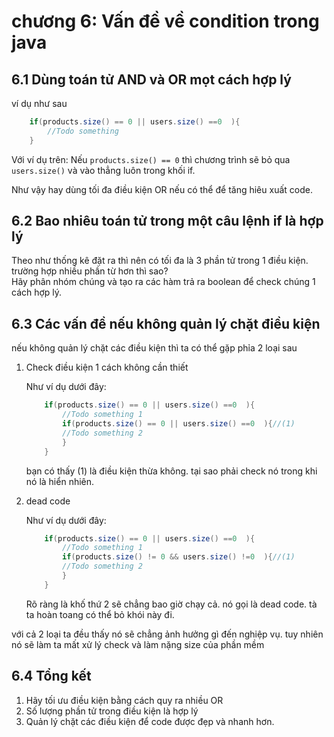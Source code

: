 # chương 6: Vấn đề về condition trong java

## 6.1 Dùng toán tử AND và OR mọt cách hợp lý

ví dụ như sau

```java
    if(products.size() == 0 || users.size() ==0  ){
        //Todo something
    }
```

Với ví dụ trên: Nếu `products.size() == 0` thì chương trình sẽ bỏ qua `users.size()` và vào thẳng luôn trong khối if.

Như vậy hay dùng tối đa điều kiện OR nếu có thể để tăng hiêu xuất code.

## 6.2 Bao nhiêu toán tử trong một câu lệnh if là hợp lý

Theo như thống kê đặt ra thì nên có tối đa là 3 phần tử trong 1 điều kiện.\
trường hợp nhiều phần từ hơn thì sao?\
Hãy phân nhóm chúng và tạo ra các hàm trả ra boolean để check chúng 1 cách hợp lý.

## 6.3 Các vấn đề nếu không quản lý chặt điều kiện

nếu không quản lý chặt các điều kiện thì ta có thể gặp phỉa 2 loại sau

1. Check điều kiện 1 cách không cần thiết

    Như ví dụ dưới đây:

    ```java
        if(products.size() == 0 || users.size() ==0  ){
            //Todo something 1
            if(products.size() == 0 || users.size() ==0  ){//(1)
            //Todo something 2
            }
        }
    ```

    bạn có thấy (1) là điều kiện thừa không. tại sao phải check nó trong khi nó là hiển nhiên.

2. dead code

    Như ví dụ dưới đây:

    ```java
        if(products.size() == 0 || users.size() ==0  ){
            //Todo something 1
            if(products.size() != 0 && users.size() !=0  ){//(1)
            //Todo something 2
            }
        }
    ```

    Rõ ràng là khố thứ 2 sẽ chẳng bao giờ chạy cả. nó gọi là dead code. tà ta hoàn toang có thể bỏ khói này đi.

với cả 2 loại ta đều thấy nó sẽ chẳng ảnh hưởng gì đến nghiệp vụ. tuy nhiên nó sẽ làm ta mất xử lý check và làm nặng size của phần mềm

## 6.4 Tổng kết

1. Hãy tối ưu điều kiện bằng cách quy ra nhiều OR
2. Số lượng phần tử trong điều kiện là hợp lý
3. Quản lý chặt các điều kiện để code được đẹp và nhanh hơn.
